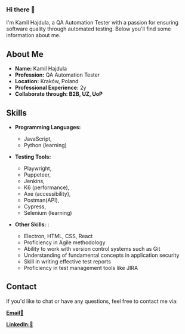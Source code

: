 ### Hi there 👋

I'm Kamil Hajdula, a QA Automation Tester with a passion for ensuring software quality through automated testing. Below you'll find some information about me.

## About Me

- **Name:** Kamil Hajdula
- **Profession:** QA Automation Tester
- **Location:** Kraków, Poland
- **Professional Experience:** 2y
- **Collaborate through: B2B, UZ, UoP**

## Skills

- **Programming Languages:**
     - JavaScript,
     - Python (learning)
- **Testing Tools:**
     - Playwright,
     - Puppeteer,
     - Jenkins,
     - K6 (performance),
     - Axe (accessibility),
     - Postman(API),
     - Cypress,
     - Selenium (learning)
       
- **Other Skills:** :
    - Electron, HTML, CSS, React
    - Proficiency in Agile methodology
    - Ability to work with version control systems such as Git
    - Understanding of fundamental concepts in application security
    - Skill in writing effective test reports
    - Proficiency in test management tools like JIRA

 ## Contact

If you'd like to chat or have any questions, feel free to contact me via:

 [**Email**:link:](mailto:kamilhajdula@hotmail.com)
 
 [**LinkedIn:**:link:](https://linkedin.com/in/lariw)


<!--
**Lariw/Lariw** is a ✨ _special_ ✨ repository because its `README.md` (this file) appears on your GitHub profile.

Here are some ideas to get you started:

- 🔭 I’m currently working on ...
- 🌱 I’m currently learning ...
- 👯 I’m looking to collaborate on ...
- 🤔 I’m looking for help with ...
- 💬 Ask me about ...
- 📫 How to reach me: ...
- 😄 Pronouns: ...
- ⚡ Fun fact: ...
-->
